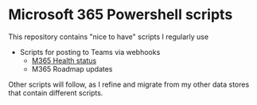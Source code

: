 # Microsoft 365 Powershell scripts

This repository contains "nice to have" scripts I regularly use

- Scripts for posting to Teams via webhooks
	- [M365 Health status](https://github.com/einast/PS_M365_scripts/blob/master/M365HealthStatus.ps1)
	- M365 Roadmap updates

Other scripts will follow, as I refine and migrate from my other data stores that contain different scripts.
